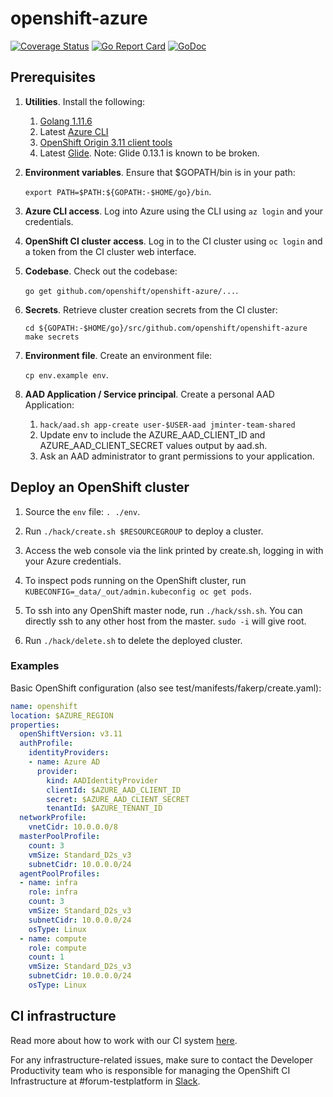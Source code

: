 # openshift-azure

[![Coverage Status](https://codecov.io/gh/openshift/openshift-azure/branch/master/graph/badge.svg)](https://codecov.io/gh/openshift/openshift-azure)
[![Go Report Card](https://goreportcard.com/badge/github.com/openshift/openshift-azure)](https://goreportcard.com/report/github.com/openshift/openshift-azure)
[![GoDoc](https://godoc.org/github.com/openshift/openshift-azure?status.svg)](https://godoc.org/github.com/openshift/openshift-azure)

## Prerequisites

1. **Utilities**.  Install the following:
   1. [Golang 1.11.6](https://golang.org/dl)
   1. Latest [Azure
      CLI](https://docs.microsoft.com/en-us/cli/azure/install-azure-cli)
   1. [OpenShift Origin 3.11 client
      tools](https://github.com/openshift/origin/releases/tag/v3.11.0)
   1. Latest [Glide](https://github.com/Masterminds/glide/releases).  Note:
      Glide 0.13.1 is known to be broken.

1. **Environment variables**.  Ensure that $GOPATH/bin is in your path:

   `export PATH=$PATH:${GOPATH:-$HOME/go}/bin`.

1. **Azure CLI access**.  Log into Azure using the CLI using `az login` and your
   credentials.

1. **OpenShift CI cluster access**.  Log in to the CI cluster using `oc login`
   and a token from the CI cluster web interface.

1. **Codebase**.  Check out the codebase:

   `go get github.com/openshift/openshift-azure/...`.

1. **Secrets**.  Retrieve cluster creation secrets from the CI cluster:
   ```
   cd ${GOPATH:-$HOME/go}/src/github.com/openshift/openshift-azure
   make secrets
   ```

1. **Environment file**.  Create an environment file:

   `cp env.example env`.

1. **AAD Application / Service principal**.  Create a personal AAD Application:
   1. `hack/aad.sh app-create user-$USER-aad jminter-team-shared`
   1. Update env to include the AZURE_AAD_CLIENT_ID and AZURE_AAD_CLIENT_SECRET
      values output by aad.sh.
   1. Ask an AAD administrator to grant permissions to your application.

## Deploy an OpenShift cluster

1. Source the `env` file: `. ./env`.

1. Run `./hack/create.sh $RESOURCEGROUP` to deploy a cluster.

1. Access the web console via the link printed by create.sh, logging in with
   your Azure credentials.

1. To inspect pods running on the OpenShift cluster, run
   `KUBECONFIG=_data/_out/admin.kubeconfig oc get pods`.

1. To ssh into any OpenShift master node, run `./hack/ssh.sh`.  You can directly
   ssh to any other host from the master.  `sudo -i` will give root.

1. Run `./hack/delete.sh` to delete the deployed cluster.

### Examples

Basic OpenShift configuration (also see test/manifests/fakerp/create.yaml):

```yaml
name: openshift
location: $AZURE_REGION
properties:
  openShiftVersion: v3.11
  authProfile:
    identityProviders:
    - name: Azure AD
      provider:
        kind: AADIdentityProvider
        clientId: $AZURE_AAD_CLIENT_ID
        secret: $AZURE_AAD_CLIENT_SECRET
        tenantId: $AZURE_TENANT_ID
  networkProfile:
    vnetCidr: 10.0.0.0/8
  masterPoolProfile:
    count: 3
    vmSize: Standard_D2s_v3
    subnetCidr: 10.0.0.0/24
  agentPoolProfiles:
  - name: infra
    role: infra
    count: 3
    vmSize: Standard_D2s_v3
    subnetCidr: 10.0.0.0/24
    osType: Linux
  - name: compute
    role: compute
    count: 1
    vmSize: Standard_D2s_v3
    subnetCidr: 10.0.0.0/24
    osType: Linux
```

## CI infrastructure
Read more about how to work with our CI system [here](https://github.com/openshift/release/blob/master/projects/azure/README.md).

For any infrastructure-related issues, make sure to contact the Developer Productivity
team who is responsible for managing the OpenShift CI Infrastructure at #forum-testplatform
in [Slack](https://coreos.slack.com/).
